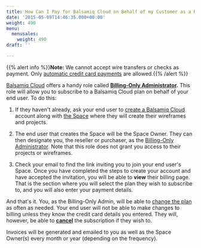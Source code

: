 ```yaml
---
title: How Can I Pay for Balsamiq Cloud on Behalf of my Customer as a Reseller or Purchaser?
date: '2015-05-09T14:46:35.000+00:00'
weight: 490
menu:
  menusales:
    weight: 490
draft: ''

---
```


{{% alert info %}}**Note:** We cannot accept wire transfers or checks as payment. Only [automatic credit card payments](/sales/ordering/#subscriptions) are allowed.{{% /alert %}}

[Balsamiq Cloud](https://balsamiq.cloud/) offers a handy role called **[Billing-Only Administrator](https://docs.balsamiq.com/cloud/spaces/#making-someone-a-billing-only-administrator).** This role will allow you to subscribe to a Balsamiq Cloud plan on behalf of your end user. To do this:

1. If they haven't already, ask your end user to [create a Balsamiq Cloud](https://docs.balsamiq.com/cloud/intro/#quick-start-guide) account along with [the Space](https://docs.balsamiq.com/cloud/spaces/#creating-a-new-space) where they will create their wireframes and projects.

2. The end user that creates the Space will be the Space Owner. They can then designate you, the reseller or purchaser, as the [Billing-Only Administrator](https://docs.balsamiq.com/cloud/spaces/#making-someone-a-billing-only-administrator). Note that this role does not grant you access to their projects or wireframes.

3. Check your email to find the link inviting you to join your end user's Space. Once you have completed the steps to create your account and have accepted the invitation, you will be able to **view** their billing page. That is the section where you will select the plan they wish to subscribe to, and you will also enter your payment details.

And that's it. You, as the Billing-Only Admin, will be able to [change the plan](/sales/cloudsubscriptions/#changing-your-plan) as often as needed. Your end user will not be able to make changes to billing unless they know the credit card details you entered. They will, however, be able to **[cancel](/sales/cloudsubscriptions/#stopping-your-subscription)** the subscription if they wish to.

Invoices will be generated and emailed to you as well as the Space Owner(s) every month or year (depending on the frequency).
